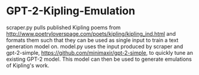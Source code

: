 # GPT-2-Kipling-Emulation
scraper.py pulls published Kipling poems from http://www.poetryloverspage.com/poets/kipling/kipling_ind.html and formats them such that they can be used as single input to train a text generation model on.
model.py uses the input produced by scraper and gpt-2-simple, https://github.com/minimaxir/gpt-2-simple, to quickly tune an existing GPT-2 model. This model can then be used to generate emulations of Kipling's work.

